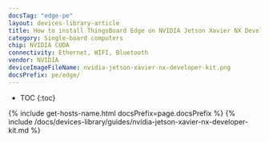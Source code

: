 ```yaml
---
docsTag: "edge-pe"
layout: devices-library-article
title: How to install ThingsBoard Edge on NVIDIA Jetson Xavier NX Developer Kit?
category: Single-board computers
chip: NVIDIA CUDA
connectivity: Ethernet, WIFI, Bluetooth
vendor: NVIDIA
deviceImageFileName: nvidia-jetson-xavier-nx-developer-kit.png
docsPrefix: pe/edge/
---
```



* TOC
{:toc}

{% include get-hosts-name.html docsPrefix=page.docsPrefix %}
{% include /docs/devices-library/guides/nvidia-jetson-xavier-nx-developer-kit.md %}